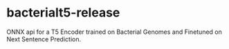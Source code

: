 # bacterialt5-release

ONNX api for a T5 Encoder trained on Bacterial Genomes and Finetuned on Next Sentence Prediction.
